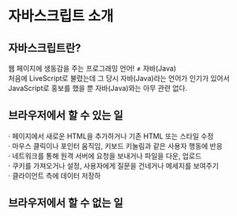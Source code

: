 # 자바스크립트 소개

## 자바스크립트란?

웹 페이지에 생동감을 주는 프로그래밍 언어! ≠ 자바\(Java\)  
처음에 LiveScript로 불렸는데 그 당시 자바\(Java\)라는 언어가 인기가 있어서 JavaScript로 홍보를 했을 뿐 자바\(Java\)와는 아무 관련 없다.

## 브라우저에서  할 수  있는 일

· 페이지에서 새로운 HTML을 추가하거나 기존 HTML 또는 스타일 수정  
· 마우스 클릭이나 포인터 움직임, 키보드 키눌림과 같은 사용자 행동에 반응  
· 네트워크를 통해 원격 서버에 요청을 보내거나 파일을 다운, 업로드  
· 쿠키를 가져오거나 설정, 사용자에게 질문을 건네거나 메세지를 보여주기  
· 클라이언트 측에 데이터 저장하

## 브라우저에서 할 수 없는 일



